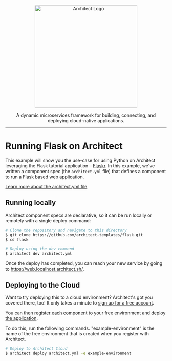 <p align="center">
  <picture>
    <source media="(prefers-color-scheme: dark)" srcset="https://cdn.architect.io/logo/horizontal-inverted.png">
    <source media="(prefers-color-scheme: light)" srcset="https://cdn.architect.io/logo/horizontal.png">
    <img width="320" alt="Architect Logo" src="https://cdn.architect.io/logo/horizontal.png">
  </picture>
</p>

<p align="center">
  A dynamic microservices framework for building, connecting, and deploying cloud-native applications.
</p>

---

# Running Flask on Architect

This example will show you the use-case for using Python on Architect leveraging the Flask tutorial application – [Flaskr](https://flask.palletsprojects.com/en/2.1.x/tutorial/). In this example, we've written a component spec (the `architect.yml` file) that defines a component to run a Flask based web application.

[Learn more about the architect.yml file](//docs.architect.io/components/architect-yml/)

## Running locally

Architect component specs are declarative, so it can be run locally or remotely with a single deploy command:

```sh
# Clone the repository and navigate to this directory
$ git clone https://github.com/architect-templates/flask.git
$ cd flask

# Deploy using the dev command
$ architect dev architect.yml
```

Once the deploy has completed, you can reach your new service by going to https://web.localhost.architect.sh/.

## Deploying to the Cloud

Want to try deploying this to a cloud environment? Architect's got you covered there, too! It only takes a minute to
[sign up for a free account](https://cloud.architect.io/signup).

You can then [register each component](https://docs.architect.io/getting-started/introduction/#register-a-component)
to your free environment and [deploy the application](https://docs.architect.io/getting-started/introduction/#deploy-to-the-cloud).

To do this, run the following commands.
"example-environment" is the name of the free environment that is created when you register with Architect.

```sh
# Deploy to Architect Cloud
$ architect deploy architect.yml -e example-environment
```
